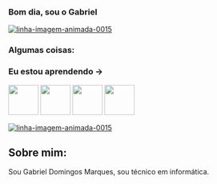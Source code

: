 ### Bom dia, sou o Gabriel 
<a href="https://www.imagensanimadas.com/cat-linhas-562.htm"><img src="https://www.imagensanimadas.com/data/media/562/linha-imagem-animada-0015.gif" border="0" alt="linha-imagem-animada-0015" /></a>

### Algumas coisas: 

### Eu estou aprendendo -> <br>
<img src="https://cdn.jsdelivr.net/gh/devicons/devicon/icons/python/python-original.svg" width="60" height="60"/> <img src="https://cdn.jsdelivr.net/gh/devicons/devicon/icons/html5/html5-original-wordmark.svg" width="60" height="60"/> <img src="https://cdn.jsdelivr.net/gh/devicons/devicon/icons/arduino/arduino-original-wordmark.svg" width="60" height="60" />
<img src="https://bitrise-steplib-collection.s3.amazonaws.com/steps/install-react-native/assets/icon.svg" width="60" height="60" /> <br>

<a href="https://www.imagensanimadas.com/cat-linhas-562.htm"><img src="https://www.imagensanimadas.com/data/media/562/linha-imagem-animada-0015.gif" border="0" alt="linha-imagem-animada-0015" /></a>

## Sobre mim:
Sou Gabriel Domingos Marques, sou técnico em informática.
